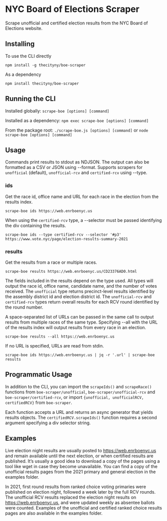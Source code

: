 # NYC Board of Elections Scraper

Scrape unofficial and certified election results from the NYC Board of Elections website.

## Installing

To use the CLI directly
```
npm install -g thecityny/boe-scraper
````

As a dependency
```
npm install thecityny/boe-scraper
```

## Running the CLI

Installed globally: `scrape-boe [options] [command]`

Installed as a dependency: `npm exec scrape-boe [options] [command]`

From the package root: `./scrape-boe.js [options] [command]` or `node scrape-boe [options] [command]`

## Usage

Commands print results to stdout as NDJSON. The output can also be formatted as a CSV or JSON using --format. Supports scrapers for `unofficial` (default), `unofficial-rcv` and `certified-rcv` using --type.

### ids

Get the race id, office name and URL for each race in the election from the results index.

```
scrape-boe ids https://web.enrboenyc.us
```

When using the `certified-rcv` type, a --selector must be passed identifying the div containing the results.

```
scrape-boe ids --type certified-rcv --selector '#p3' https://www.vote.nyc/page/election-results-summary-2021
```

### results

Get the results from a race or multiple races.

```
scrape-boe results https://web.enrboenyc.us/CD23376AD0.html
```

The fields included in the results depend on the type used. All types will output the race id, office name, candidate name, and the number of votes received. The `unofficial` type returns precinct-level results identified by the assembly district id and election district id. The `unofficial-rcv` and `certified-rcv` types return overall results for each RCV round identified by the round number.

A space-separated list of URLs can be passed in the same call to output results from multiple races of the same type. Specifying --all with the URL of the results index will output results from every race in an election.

```
scrape-boe results --all https://web.enrboenyc.us
```

If no URL is specified, URLs are read from stdin.

```
scrape-boe ids https://web.enrboenyc.us | jq -r '.url' | scrape-boe results
```

## Programmatic Usage

In addition to the CLI, you can import the `scrapeIds()` and `scrapeRace()` functions from `boe-scraper/unofficial`, `boe-scraper/unofficial-rcv` and `boe-scraper/certified-rcv`, or import `{unofficial, unofficialRCV, certifiedRCV}` from `boe-scraper`. 

Each function accepts a URL and returns an async generator that yields results objects. The `certifiedRCV.scrapeIds()` function requires a second argument specifying a div selector string.

## Examples

Live election night results are usually posted to https://web.enrboenyc.us and remain available until the next election, or when certified results are published. It’s usually a good idea to download a copy of the pages using a tool like wget in case they become unavailable. You can find a copy of the unofficial results pages from the 2021 primary and general election in the examples folder.

In 2021, first round results from ranked choice voting primaries were published on election night, followed a week later by the full RCV rounds. The unofficial RCV results replaced the election night results on https://web.enrboenyc.us, and were updated weekly as absentee ballots were counted. Examples of the unofficial and certified ranked choice results pages are also available in the examples folder.
